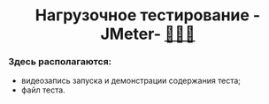 <h1 align="center">Нагрузочное тестирование -JMeter- <a href='https://emojitool.ru/mechanic-light-skin-tone'>🧑🏻‍🔧</a></h1>
<h3 align="left">Здесь располагаются:</h3>
<ul>
  <li>видеозапись запуска и демонстрации содержания теста;</li>
  <li>файл теста.</li>
